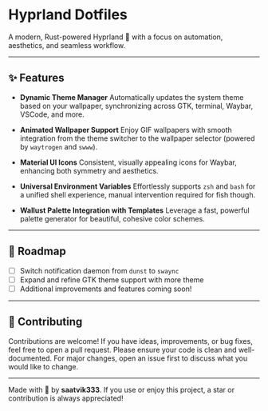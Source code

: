 # Hyprland Dotfiles

A modern, Rust-powered Hyprland 🍚 with a focus on automation, aesthetics, and seamless workflow.

---

## ✨ Features

- **Dynamic Theme Manager**
  Automatically updates the system theme based on your wallpaper, synchronizing across GTK, terminal, Waybar, VSCode, and more.

- **Animated Wallpaper Support**
  Enjoy GIF wallpapers with smooth integration from the theme switcher to the wallpaper selector (powered by `waytrogen` and `swww`).

- **Material UI Icons**
  Consistent, visually appealing icons for Waybar, enhancing both symmetry and aesthetics.

- **Universal Environment Variables**
  Effortlessly supports `zsh` and `bash` for a unified shell experience, manual intervention required for fish though.

- **Wallust Palette Integration with Templates**
  Leverage a fast, powerful palette generator for beautiful, cohesive color schemes.

---

## 🚧 Roadmap

- [ ] Switch notification daemon from `dunst` to `swaync`
- [ ] Expand and refine GTK theme support with more theme
- [ ] Additional improvements and features coming soon!

---

## 🤝 Contributing

Contributions are welcome! If you have ideas, improvements, or bug fixes, feel free to open a pull request. Please ensure your code is clean and well-documented. For major changes, open an issue first to discuss what you would like to change.

---

Made with 🥢 by **saatvik333**.
If you use or enjoy this project, a star or contribution is always appreciated!
